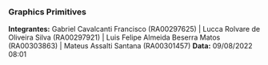 ### Graphics Primitives

**Integrantes:** Gabriel Cavalcanti Francisco (RA00297625) | Lucca Rolvare de Oliveira Silva (RA00297921) | Luis Felipe Almeida Beserra Matos (RA00303863) | Mateus Assalti Santana (RA00301457) 
**Data:** 09/08/2022 08:01
